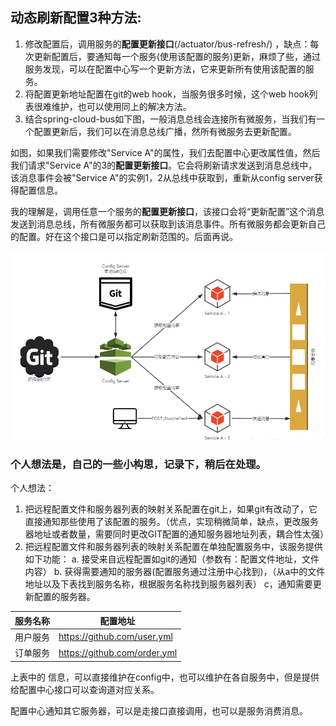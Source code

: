 ## 动态刷新配置3种方法:
1. 修改配置后，调用服务的**配置更新接口**(/actuator/bus-refresh/) ，缺点：每次更新配置后，要通知每一个服务(使用该配置的服务)更新，麻烦了些，通过服务发现，可以在配置中心写一个更新方法，它来更新所有使用该配置的服务。
2. 将配置更新地址配置在git的web hook，当服务很多时候，这个web hook列表很难维护，也可以使用同上的解决方法。
3. 结合spring-cloud-bus如下图，一般消息总线会连接所有微服务，当我们有一个配置更新后，我们可以在消息总线广播，然所有微服务去更新配置。

如图，如果我们需要修改"Service A"的属性，我们去配置中心更改属性值，然后我们请求"Service A"的3的**配置更新接口**。它会将刷新请求发送到消息总线中，该消息事件会被"Service A"的实例1，2从总线中获取到，重新从config server获得配置信息。

我的理解是，调用任意一个服务的**配置更新接口**，该接口会将“更新配置”这个消息发送到消息总线，所有微服务都可以获取到该消息事件。所有微服务都会更新自己的配置。好在这个接口是可以指定刷新范围的。后面再说。

![配置中心整合Spring Cloud Bus](https://github.com/coldbloodanimal/dairy/blob/master/study/springcloud/resources/spring-cloud-config-bus.jpg)

### 个人想法是，自己的一些小构思，记录下，稍后在处理。
个人想法：
1. 把远程配置文件和服务器列表的映射关系配置在git上，如果git有改动了，它直接通知那些使用了该配置的服务。（优点，实现稍微简单，缺点，更改服务器地址或者数量，需要同时更改GIT配置的通知服务器地址列表，耦合性太强）
2. 把远程配置文件和服务器列表的映射关系配置在单独配置服务中，该服务提供如下功能：
a. 接受来自远程配置如git的通知（参数有：配置文件地址，文件内容）
b. 获得需要通知的服务器(配置服务通过注册中心找到)，（从a中的文件地址以及下表找到服务名称，根据服务名称找到服务器列表）
c，通知需要更新配置的服务器。

服务名称 | 配置地址
---- | ---
用户服务 | https://github.com/user.yml
订单服务 | https://github.com/order.yml

上表中的 信息，可以直接维护在config中，也可以维护在各自服务中，但是提供给配置中心接口可以查询道对应关系。

配置中心通知其它服务器，可以是走接口直接调用，也可以是服务消费消息。

